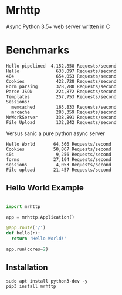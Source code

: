 # Mrhttp
Async Python 3.5+ web server written in C

# Benchmarks

```
Hello pipelined  4,152,858 Requests/second
Hello              633,097 Requests/second
404                654,053 Requests/second
Cookies            422,728 Requests/second
Form parsing       328,780 Requests/second
Parse JSON         224,872 Requests/second
Templates          257,753 Requests/second
Sessions:
  memcached        163,833 Requests/second
  mrcache          283,359 Requests/second
MrWorkServer       338,891 Requests/second
File Upload        132,242 Requests/second
```

Versus sanic a pure python async server

```
Hello World       64,366 Requests/second
Cookies           50,867 Requests/second
404                9,256 Requests/second
forms             27,104 Requests/second
sessions           4,053 Requests/second
File upload       21,457 Requests/second
```

Hello World Example
-------------------

```python

import mrhttp

app = mrhttp.Application()

@app.route('/')
def hello(r):
  return 'Hello World!'

app.run(cores=2)

```

Installation
------------

```
sudo apt install python3-dev -y
pip3 install mrhttp
```


